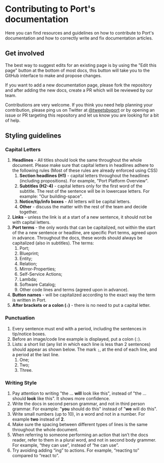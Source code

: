 # Contributing to Port's documentation

Here you can find resources and guidelines on how to contribute to Port's documentation and how to correctly write and fix documentation articles.

## Get involved

The best way to suggest edits for an existing page is by using the "Edit this page" button at the bottom of most docs, this button will take you to the GitHub interface to make and propose changes.

If you want to add a new documentation page, please fork the repository and after adding the new docs, create a PR which will be reviewed by our team.

Contributions are very welcome. If you think you need help planning your contribution, please ping us on Twitter at [@tweetsbyport](https://mobile.twitter.com/tweetsbyport) or by opening an issue or PR targeting this repository and let us know you are looking for a bit of help.

## Styling guidelines

### Capital Letters

1. **Headlines** - All titles should look the same throughout the whole document. Please make sure that capital letters in headlines adhere to the following rules (Most of these rules are already enforced using CSS)
   1. **Section headlines (H1)** - capital letters throughout the headlines (including propositions). For example, "Port Platform Overview".
   2. **Subtitles (H2-4)** - capital letters only for the first word of the subtitle. The rest of the sentence will be in lowercase letters. For example: "Our building-space".
   3. **Notice/tip/info boxes** - All letters will be capital letters.
   4. **Other** - discuss the matter with the rest of the team and decide together.
2. **Links** - unless the link is at a start of a new sentence, it should not be with capital letters.
3. **Port terms** - the only words that can be capitalized, not within the start of the a new sentence or headline, are specific Port terms, agreed upon in advance. Throughout the docs, these words should always be capitalized (also in subtitles). The terms:
   1. Port;
   2. Blueprint;
   3. Entity;
   4. Relation;
   5. Mirror-Properties;
   6. Self-Service Actions;
   7. Lambda;
   8. Software Catalog;
   9. Other code lines and terms (agreed upon in advance).
4. **Button names** - will be capitalized according to the exact way the term is written in Port.
5. **After brackets or a colon (`:`)** - there is no need to put a capital letter.

### Punctuation

1. Every sentence must end with a period, including the sentences in tip/notice boxes.
2. Before an image/code line example is displayed, put a colon (`:`).
3. Lists: a short list (any list in which each line is less than 2 sentences) should appear as shown below. The mark `;`, at the end of each line, and a period at the last line.
   1. One;
   2. Two;
   3. Three.

### Writing Style

1. Pay attention to writing "the … **will** look like this", instead of "the … should **look** like this". It shows more confidence.
2. Write the docs in second person grammar, and not in third person grammar. For example: "**you** should do this" instead of "**we** will do this".
3. Write small numbers (up to 10), in a word and not in a number. For example **two** instead of **2**.
4. Make sure the spacing between different types of lines is the same throughout the whole document.
5. When referring to someone performing an action that isn’t the docs reader, refer to them in a plural word, and not in second body grammer. For example, “they can use”, instead of “he can use”.
6. Try avoiding adding “ing” to actions. For example, “reacting to” compared to “react to”.
